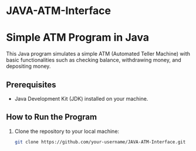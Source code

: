 # JAVA-ATM-Interface

# Simple ATM Program in Java

This Java program simulates a simple ATM (Automated Teller Machine) with basic functionalities such as checking balance, withdrawing money, and depositing money.

## Prerequisites

- Java Development Kit (JDK) installed on your machine.

## How to Run the Program

1. Clone the repository to your local machine:

   ```bash
   git clone https://github.com/your-username/JAVA-ATM-Interface.git
